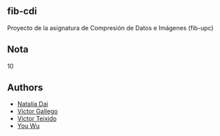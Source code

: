 ## fib-cdi
Proyecto de la asignatura de Compresión de Datos e Imágenes (fib-upc)

## Nota
10

## Authors
- [Natalia Dai](https://github.com/natdai8)
- [Victor Gallego](https://github.com/vgallegoiz)
- [Victor Teixido](https://github.com/nemfey)
- [You Wu](https://github.com/yoyoqkn)
